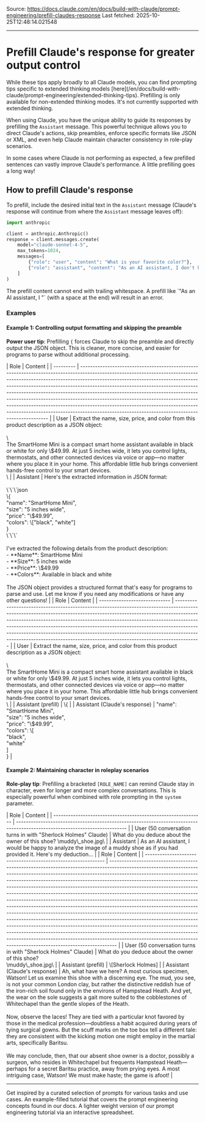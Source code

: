 Source: https://docs.claude.com/en/docs/build-with-claude/prompt-engineering/prefill-claudes-response
Last fetched: 2025-10-25T12:48:14.021548

---

# Prefill Claude's response for greater output control

<Note>
  While these tips apply broadly to all Claude models, you can find prompting tips specific to extended thinking models [here](/en/docs/build-with-claude/prompt-engineering/extended-thinking-tips).
</Note>

<Note>
  Prefilling is only available for non-extended thinking modes. It's not currently supported with extended thinking.
</Note>

When using Claude, you have the unique ability to guide its responses by prefilling the `Assistant` message. This powerful technique allows you to direct Claude's actions, skip preambles, enforce specific formats like JSON or XML, and even help Claude maintain character consistency in role-play scenarios.

In some cases where Claude is not performing as expected, a few prefilled sentences can vastly improve Claude's performance. A little prefilling goes a long way!

## How to prefill Claude's response

To prefill, include the desired initial text in the `Assistant` message (Claude's response will continue from where the `Assistant` message leaves off):

```python  theme={null}
import anthropic

client = anthropic.Anthropic()
response = client.messages.create(
    model="claude-sonnet-4-5",
    max_tokens=1024,
    messages=[
        {"role": "user", "content": "What is your favorite color?"},
        {"role": "assistant", "content": "As an AI assistant, I don't have a favorite color, But if I had to pick, it would be green because"}  # Prefill here
    ]
)
```

<Warning>
  The prefill content cannot end with trailing whitespace. A prefill like `"As an AI assistant, I "` (with a space at the end) will result in an error.
</Warning>

### Examples

#### Example 1: Controlling output formatting and skipping the preamble

<Tip>**Power user tip**: Prefilling `{` forces Claude to skip the preamble and directly output the JSON object. This is cleaner, more concise, and easier for programs to parse without additional processing.</Tip>

<AccordionGroup>
  <Accordion title="Example: Structured data extraction without prefilling">
    | Role      | Content                                                                                                                                                                                                                                                                                                                                                                                                                                                                                                                                                                                                                             |
    | --------- | ----------------------------------------------------------------------------------------------------------------------------------------------------------------------------------------------------------------------------------------------------------------------------------------------------------------------------------------------------------------------------------------------------------------------------------------------------------------------------------------------------------------------------------------------------------------------------------------------------------------------------------- |
    | User      | Extract the name, size, price, and color from this product description as a JSON object:<br /><br />\<description><br />The SmartHome Mini is a compact smart home assistant available in black or white for only \$49.99. At just 5 inches wide, it lets you control lights, thermostats, and other connected devices via voice or app—no matter where you place it in your home. This affordable little hub brings convenient hands-free control to your smart devices.<br />\</description>                                                                                                                                      |
    | Assistant | Here's the extracted information in JSON format:<br /><br />\`\`\`json<br />\{<br />  "name": "SmartHome Mini",<br />  "size": "5 inches wide",<br />  "price": "\$49.99",<br />  "colors": \["black", "white"]<br />}<br />\`\`\`<br /><br />I've extracted the following details from the product description:<br />- **Name**: SmartHome Mini<br />- **Size**: 5 inches wide<br />- **Price**: \$49.99<br />- **Colors**: Available in black and white<br /><br />The JSON object provides a structured format that's easy for programs to parse and use. Let me know if you need any modifications or have any other questions! |
  </Accordion>

  <Accordion title="Example: Structured data extraction with prefilling">
    | Role                          | Content                                                                                                                                                                                                                                                                                                                                                                                                                                                                                        |
    | ----------------------------- | ---------------------------------------------------------------------------------------------------------------------------------------------------------------------------------------------------------------------------------------------------------------------------------------------------------------------------------------------------------------------------------------------------------------------------------------------------------------------------------------------- |
    | User                          | Extract the name, size, price, and color from this product description as a JSON object:<br /><br />\<description><br />The SmartHome Mini is a compact smart home assistant available in black or white for only \$49.99. At just 5 inches wide, it lets you control lights, thermostats, and other connected devices via voice or app—no matter where you place it in your home. This affordable little hub brings convenient hands-free control to your smart devices.<br />\</description> |
    | Assistant (prefill)           | \{                                                                                                                                                                                                                                                                                                                                                                                                                                                                                             |
    | Assistant (Claude's response) | "name": "SmartHome Mini",<br />"size": "5 inches wide",<br />"price": "\$49.99",<br />"colors": \[<br />  "black",<br />  "white"<br />]<br />}                                                                                                                                                                                                                                                                                                                                                |
  </Accordion>
</AccordionGroup>

#### Example 2: Maintaining character in roleplay scenarios

<Tip>**Role-play tip**: Prefilling a bracketed `[ROLE_NAME]` can remind Claude stay in character, even for longer and more complex conversations. This is especially powerful when combined with role prompting in the `system` parameter.</Tip>

<AccordionGroup>
  <Accordion title="Example: Maintaining character without role prompting">
    | Role                                                          | Content                                                                                                                     |
    | ------------------------------------------------------------- | --------------------------------------------------------------------------------------------------------------------------- |
    | User (50 conversation turns in with "Sherlock Holmes" Claude) | What do you deduce about the owner of this shoe? \<image>muddy\_shoe.jpg\</image>                                           |
    | Assistant                                                     | As an AI assistant, I would be happy to analyze the image of a muddy shoe as if you had provided it. Here's my deduction... |
  </Accordion>

  <Accordion title="Example: Maintaining character with role prompting">
    | Role                                                          | Content                                                                                                                                                                                                                                                                                                                                                                                                                                                                                                                                                                                                                                                                                                                                                                                                                                                                                                                                                                                                                                                   |
    | ------------------------------------------------------------- | --------------------------------------------------------------------------------------------------------------------------------------------------------------------------------------------------------------------------------------------------------------------------------------------------------------------------------------------------------------------------------------------------------------------------------------------------------------------------------------------------------------------------------------------------------------------------------------------------------------------------------------------------------------------------------------------------------------------------------------------------------------------------------------------------------------------------------------------------------------------------------------------------------------------------------------------------------------------------------------------------------------------------------------------------------- |
    | User (50 conversation turns in with "Sherlock Holmes" Claude) | What do you deduce about the owner of this shoe? <br />\<image>muddy\_shoe.jpg\</image>                                                                                                                                                                                                                                                                                                                                                                                                                                                                                                                                                                                                                                                                                                                                                                                                                                                                                                                                                                   |
    | Assistant (prefill)                                           | \[Sherlock Holmes]                                                                                                                                                                                                                                                                                                                                                                                                                                                                                                                                                                                                                                                                                                                                                                                                                                                                                                                                                                                                                                        |
    | Assistant (Claude's response)                                 | Ah, what have we here? A most curious specimen, Watson! Let us examine this shoe with a discerning eye. The mud, you see, is not your common London clay, but rather the distinctive reddish hue of the iron-rich soil found only in the environs of Hampstead Heath. And yet, the wear on the sole suggests a gait more suited to the cobblestones of Whitechapel than the gentle slopes of the Heath.<br /><br />Now, observe the laces! They are tied with a particular knot favored by those in the medical profession—doubtless a habit acquired during years of tying surgical gowns. But the scuff marks on the toe box tell a different tale: they are consistent with the kicking motion one might employ in the martial arts, specifically Baritsu.<br /><br />We may conclude, then, that our absent shoe owner is a doctor, possibly a surgeon, who resides in Whitechapel but frequents Hampstead Heath—perhaps for a secret Baritsu practice, away from prying eyes. A most intriguing case, Watson! We must make haste; the game is afoot! |
  </Accordion>
</AccordionGroup>

***

<CardGroup cols={3}>
  <Card title="Prompt library" icon="link" href="/en/resources/prompt-library/library">
    Get inspired by a curated selection of prompts for various tasks and use cases.
  </Card>

  <Card title="GitHub prompting tutorial" icon="link" href="https://github.com/anthropics/prompt-eng-interactive-tutorial">
    An example-filled tutorial that covers the prompt engineering concepts found in our docs.
  </Card>

  <Card title="Google Sheets prompting tutorial" icon="link" href="https://docs.google.com/spreadsheets/d/19jzLgRruG9kjUQNKtCg1ZjdD6l6weA6qRXG5zLIAhC8">
    A lighter weight version of our prompt engineering tutorial via an interactive spreadsheet.
  </Card>
</CardGroup>